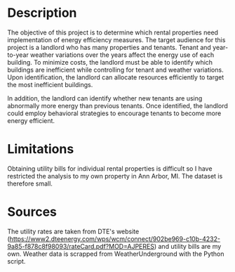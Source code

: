Description 
=========== 
The objective of this project is to determine which rental properties need implementation of energy efficiency measures. The target audience for this project is a landlord who has many properties and tenants. Tenant and year-to-year weather variations over the years affect the energy use of each building. To minimize costs, the landlord must be able to identify which buildings are inefficient while controlling for tenant and weather variations. Upon identification, the landlord can allocate resources efficiently to target the most inefficient buildings.

In addition, the landlord can identify whether new tenants are using abnormally more energy than previous tenants. Once identified, the landlord could employ behavioral strategies to encourage tenants to become more energy efficient.

Limitations
===========
Obtaining utility bills for individual rental properties is difficult so I have restricted the analysis to my own property in Ann Arbor, MI. The dataset is therefore small.

Sources
=======
The utility rates are taken from DTE's website (https://www2.dteenergy.com/wps/wcm/connect/902be969-c10b-4232-9a85-f878c8f98093/rateCard.pdf?MOD=AJPERES) and utility bills are my own. Weather data is scrapped from WeatherUnderground with the Python script.